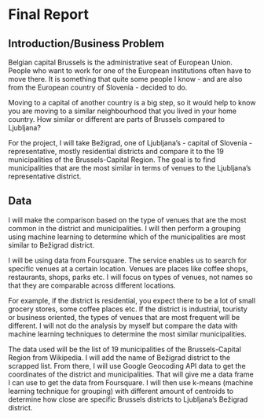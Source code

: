 # Final Report

## Introduction/Business Problem

Belgian capital Brussels is the administrative seat of European Union. People who want to work for one of the European institutions often have to move there. It is something that quite some people I know - and are also from the European country of Slovenia - decided to do. 

Moving to a capital of another country is a big step, so it would help to know you are moving to a similar neighbourhood that you lived in your home country. How similar or different are parts of Brussels compared to Ljubljana?

For the project, I will take Bežigrad, one of Ljubljana’s  - capital of Slovenia - representative, mostly residential districts and compare it to the 19 municipalities of the Brussels-Capital Region. The goal is to find municipalities that are the most similar in terms of venues to the Ljubljana’s representative district.

## Data

I will make the comparison based on the type of venues that are the most common in the district and municipalities. I will then perform a grouping using machine learning to determine which of the municipalities are most similar to Bežigrad district.

I will be using data from Foursquare. The service enables us to search for specific venues at a certain location. Venues are places like coffee shops, restaurants, shops, parks etc. I will focus on types of venues, not names so that they are comparable across different locations.

For example, if the district is residential, you expect there to be a lot of small grocery stores, some coffee places etc. If the district is industrial, touristy or business oriented, the types of venues that are most frequent will be different. I will not do the analysis by myself but compare the data with machine learning techniques to determine the most similar municipalities.

The data used will be the list of 19 municipalities of the Brussels-Capital Region from Wikipedia. I will add the name of Bežigrad district to the scrapped list. From there, I will use Google Geocoding API data to get the coordinates of the district and municipalities. That will give me a data frame I can use to get the data from Foursquare. I will then use k-means (machine learning technique for grouping) with different amount of centroids to determine how close are specific Brussels districts to Ljubljana’s Bežigrad district.

